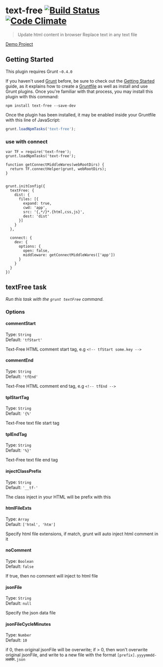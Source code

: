 # text-free [![Build Status](https://travis-ci.org/qiu8310/text-free.svg?branch=master)](https://travis-ci.org/qiu8310/text-free) [![Code Climate](https://codeclimate.com/github/qiu8310/text-free/badges/gpa.svg)](https://codeclimate.com/github/qiu8310/text-free)

> Update html content in browser
> Replace text in any text file


[Demo Project](https://github.com/qiu8310/demo-text-free)


## Getting Started
This plugin requires Grunt `~0.4.0`

If you haven't used [Grunt](http://gruntjs.com/) before, be sure to check out the [Getting Started](http://gruntjs.com/getting-started) guide, as it explains how to create a [Gruntfile](http://gruntjs.com/sample-gruntfile) as well as install and use Grunt plugins. Once you're familiar with that process, you may install this plugin with this command:

```shell
npm install text-free --save-dev
```

Once the plugin has been installed, it may be enabled inside your Gruntfile with this line of JavaScript:

```js
grunt.loadNpmTasks('text-free');
```

### use with connect

    var TF = require('text-free');
    grunt.loadNpmTasks('text-free');
    
    function getConnectMiddleWares(webRootDirs) {
      return TF.connectHelper(grunt, webRootDirs);
    }
    
    
    grunt.initConfig({
      textFree: {
        dist: {
          files: [{
            expand: true,
            cwd: 'app',
            src: '{,*/}*.{html,css,js}',
            dest: 'dist'
          }]
        }
      },
    
      connect: {
        dev: {
          options: {
            open: false,
            middleware: getConnectMiddleWares(['app'])
          }
        }
      }
    })



## textFree task
_Run this task with the `grunt textFree` command._

### Options


  
#### commentStart
Type: `String`  
Default: `'tfStart'`

Text-Free HTML comment start tag, e.g `<!-- tfStart some.key -->`

#### commentEnd
Type: `String`  
Default: `'tfEnd'`

Text-Free HTML comment end tag, e.g `<!-- tfEnd -->`

#### tplStartTag
Type: `String`  
Default: `'{%'`

Text-Free text file start tag

#### tplEndTag
Type: `String`  
Default: `'%}'`

Text-Free text file end tag

#### injectClassPrefix
Type: `String`  
Default: `'__tf-'`

The class inject in your HTML will be prefix with this

#### htmlFileExts
Type: `Array`  
Default: `['html', 'htm']`

Specify html file extensions, if match, grunt will auto inject html comment in it

#### noComment
Type: `Boolean`  
Default: `false`

If true, then no comment will inject to html file

#### jsonFile
Type: `String`  
Default: `null`

Specify the json data file


#### jsonFileCycleMinutes
Type: `Number`  
Default: `10`

if 0, then original jsonFile will be overwrite; if > 0, then won't overwrite original jsonFile, and write to a new file with the format `[prefix].yyyymmdd-HHMM.json` 

